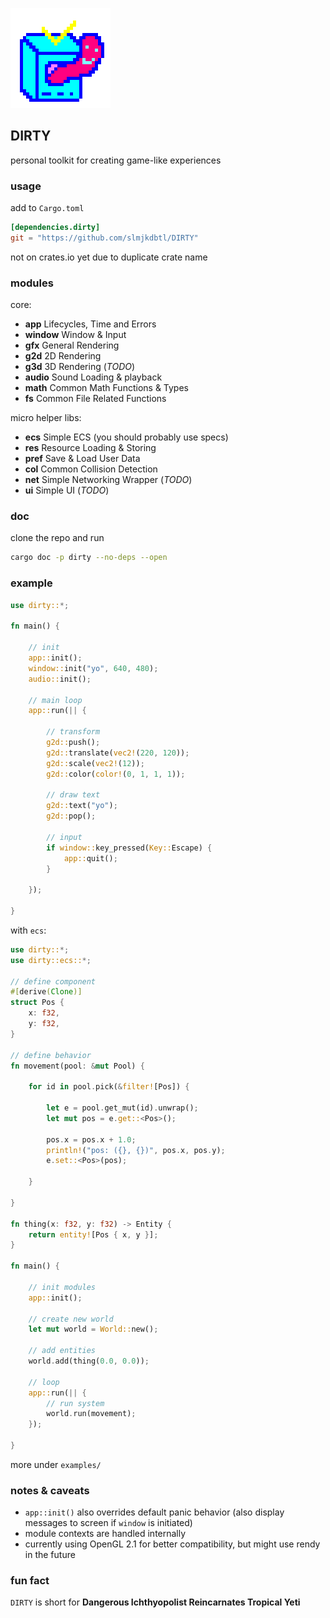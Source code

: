 ![icon](icon.png)

## DIRTY
personal toolkit for creating game-like experiences

### usage
add to `Cargo.toml`
```toml
[dependencies.dirty]
git = "https://github.com/slmjkdbtl/DIRTY"
```
not on crates.io yet due to duplicate crate name

### modules

core:

- **app** Lifecycles, Time and Errors
- **window** Window & Input
- **gfx** General Rendering
- **g2d** 2D Rendering
- **g3d** 3D Rendering (*TODO*)
- **audio** Sound Loading & playback
- **math** Common Math Functions & Types
- **fs** Common File Related Functions

micro helper libs:

- **ecs** Simple ECS (you should probably use specs)
- **res** Resource Loading & Storing
- **pref** Save & Load User Data
- **col** Common Collision Detection
- **net** Simple Networking Wrapper (*TODO*)
- **ui** Simple UI (*TODO*)

### doc
clone the repo and run
```bash
cargo doc -p dirty --no-deps --open
```

### example
```rust
use dirty::*;

fn main() {

	// init
	app::init();
	window::init("yo", 640, 480);
	audio::init();

	// main loop
	app::run(|| {

		// transform
		g2d::push();
		g2d::translate(vec2!(220, 120));
		g2d::scale(vec2!(12));
		g2d::color(color!(0, 1, 1, 1));

		// draw text
		g2d::text("yo");
		g2d::pop();

		// input
		if window::key_pressed(Key::Escape) {
			app::quit();
		}

	});

}
```
with `ecs`:

```rust
use dirty::*;
use dirty::ecs::*;

// define component
#[derive(Clone)]
struct Pos {
	x: f32,
	y: f32,
}

// define behavior
fn movement(pool: &mut Pool) {

	for id in pool.pick(&filter![Pos]) {

		let e = pool.get_mut(id).unwrap();
		let mut pos = e.get::<Pos>();

		pos.x = pos.x + 1.0;
		println!("pos: ({}, {})", pos.x, pos.y);
		e.set::<Pos>(pos);

	}

}

fn thing(x: f32, y: f32) -> Entity {
	return entity![Pos { x, y }];
}

fn main() {

	// init modules
	app::init();

	// create new world
	let mut world = World::new();

	// add entities
	world.add(thing(0.0, 0.0));

	// loop
	app::run(|| {
		// run system
		world.run(movement);
	});

}
```
more under `examples/`

### notes & caveats

- `app::init()` also overrides default panic behavior (also display messages to screen if `window` is initiated)
- module contexts are handled internally
- currently using OpenGL 2.1 for better compatibility, but might use rendy in the future

### fun fact
`DIRTY` is short for **Dangerous Ichthyopolist Reincarnates Tropical Yeti**

